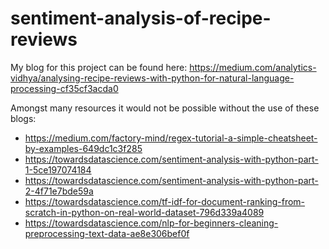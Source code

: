 # sentiment-analysis-of-recipe-reviews
My blog for this project can be found here: https://medium.com/analytics-vidhya/analysing-recipe-reviews-with-python-for-natural-language-processing-cf35cf3acda0

Amongst many resources it would not be possible without the use of these blogs:
* https://medium.com/factory-mind/regex-tutorial-a-simple-cheatsheet-by-examples-649dc1c3f285
* https://towardsdatascience.com/sentiment-analysis-with-python-part-1-5ce197074184
* https://towardsdatascience.com/sentiment-analysis-with-python-part-2-4f71e7bde59a
* https://towardsdatascience.com/tf-idf-for-document-ranking-from-scratch-in-python-on-real-world-dataset-796d339a4089
* https://towardsdatascience.com/nlp-for-beginners-cleaning-preprocessing-text-data-ae8e306bef0f


